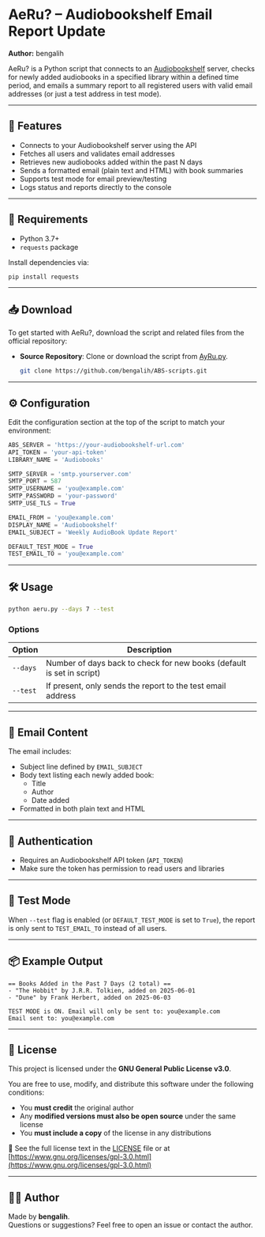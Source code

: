 # AeRu? – Audiobookshelf Email Report Update

**Author:** bengalih  

AeRu? is a Python script that connects to an [Audiobookshelf](https://www.audiobookshelf.org/) server, checks for newly added audiobooks in a specified library within a defined time period, and emails a summary report to all registered users with valid email addresses (or just a test address in test mode).

---

## 📌 Features

- Connects to your Audiobookshelf server using the API
- Fetches all users and validates email addresses
- Retrieves new audiobooks added within the past N days
- Sends a formatted email (plain text and HTML) with book summaries
- Supports test mode for email preview/testing
- Logs status and reports directly to the console

---

## 🚀 Requirements

- Python 3.7+
- `requests` package

Install dependencies via:

```bash
pip install requests
```
---
## 📥 Download

To get started with AeRu?, download the script and related files from the official repository:

- **Source Repository**: Clone or download the script from [AyRu.py](AyRu.py).
  ```bash
  git clone https://github.com/bengalih/ABS-scripts.git

---

## ⚙️ Configuration

Edit the configuration section at the top of the script to match your environment:

```python
ABS_SERVER = 'https://your-audiobookshelf-url.com'
API_TOKEN = 'your-api-token'
LIBRARY_NAME = 'Audiobooks'

SMTP_SERVER = 'smtp.yourserver.com'
SMTP_PORT = 587
SMTP_USERNAME = 'you@example.com'
SMTP_PASSWORD = 'your-password'
SMTP_USE_TLS = True

EMAIL_FROM = 'you@example.com'
DISPLAY_NAME = 'Audiobookshelf'
EMAIL_SUBJECT = 'Weekly AudioBook Update Report'

DEFAULT_TEST_MODE = True
TEST_EMAIL_TO = 'you@example.com'
```

---

## 🛠️ Usage

```bash
python aeru.py --days 7 --test
```

### Options

| Option      | Description                                                              |
|-------------|--------------------------------------------------------------------------|
| `--days`    | Number of days back to check for new books (default is set in script)   |
| `--test`    | If present, only sends the report to the test email address             |

---

## 📧 Email Content

The email includes:
- Subject line defined by `EMAIL_SUBJECT`
- Body text listing each newly added book:
  - Title
  - Author
  - Date added
- Formatted in both plain text and HTML

---

## 🔐 Authentication

- Requires an Audiobookshelf API token (`API_TOKEN`)
- Make sure the token has permission to read users and libraries

---

## 🧪 Test Mode

When `--test` flag is enabled (or `DEFAULT_TEST_MODE` is set to `True`), the report is only sent to `TEST_EMAIL_TO` instead of all users.

---

## 📦 Example Output

```text
== Books Added in the Past 7 Days (2 total) ==
- "The Hobbit" by J.R.R. Tolkien, added on 2025-06-01
- "Dune" by Frank Herbert, added on 2025-06-03

TEST MODE is ON. Email will only be sent to: you@example.com
Email sent to: you@example.com
```

---

## 🧾 License

This project is licensed under the **GNU General Public License v3.0**.

You are free to use, modify, and distribute this software under the following conditions:

- You **must credit** the original author
- Any **modified versions must also be open source** under the same license
- You **must include a copy** of the license in any distributions

📄 See the full license text in the [LICENSE](./LICENSE) file or at  
[https://www.gnu.org/licenses/gpl-3.0.html](https://www.gnu.org/licenses/gpl-3.0.html)


---

## 🙋‍♂️ Author

Made by **bengalih**.  
Questions or suggestions? Feel free to open an issue or contact the author.
